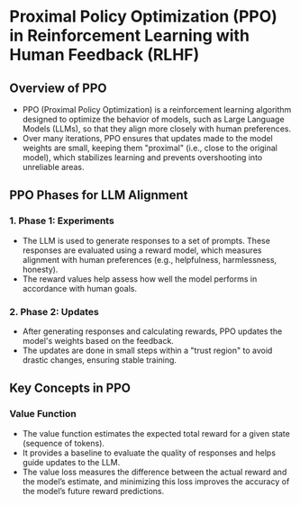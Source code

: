 # Proximal Policy Optimization (PPO) in Reinforcement Learning with Human Feedback (RLHF)

## Overview of PPO
- PPO (Proximal Policy Optimization) is a reinforcement learning algorithm designed to optimize the behavior of models, such as Large Language Models (LLMs), so that they align more closely with human preferences.
- Over many iterations, PPO ensures that updates made to the model weights are small, keeping them "proximal" (i.e., close to the original model), which stabilizes learning and prevents overshooting into unreliable areas.

## PPO Phases for LLM Alignment

### 1. Phase 1: Experiments
- The LLM is used to generate responses to a set of prompts. These responses are evaluated using a reward model, which measures alignment with human preferences (e.g., helpfulness, harmlessness, honesty).
- The reward values help assess how well the model performs in accordance with human goals.

### 2. Phase 2: Updates
- After generating responses and calculating rewards, PPO updates the model's weights based on the feedback.
- The updates are done in small steps within a "trust region" to avoid drastic changes, ensuring stable training.

## Key Concepts in PPO

### Value Function
- The value function estimates the expected total reward for a given state (sequence of tokens).
- It provides a baseline to evaluate the quality of responses and helps guide updates to the LLM.
- The value loss measures the difference between the actual reward and the model’s estimate, and minimizing this loss improves the accuracy of the model’s future reward predictions.

